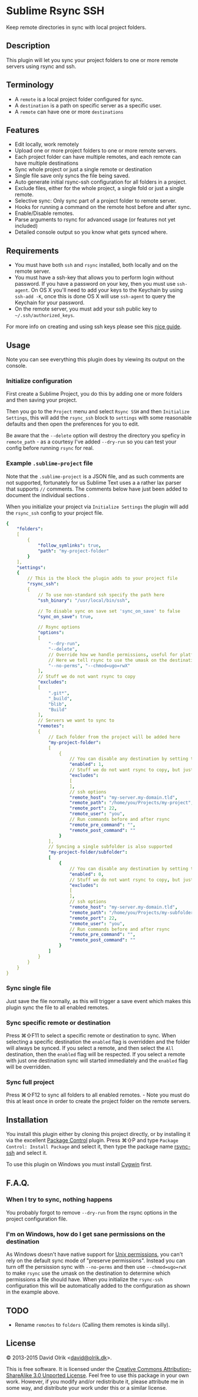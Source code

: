 # Sublime Rsync SSH

Keep remote directories in sync with local project folders.

## Description

This plugin will let you sync your project folders to one or more remote servers using rsync and ssh.

## Terminology

- A `remote` is a local project folder configured for sync.
- A `destination` is a path on specific server as a specific user.
- A `remote` can have one or more `destinations`

## Features

- Edit locally, work remotely
- Upload one or more project folders to one or more remote servers.
- Each project folder can have multiple remotes, and each remote can have multiple destinations
- Sync whole project or just a single remote or destination
- Single file save only syncs the file being saved.
- Auto generate initial rsync-ssh configuration for all folders in a project.
- Exclude files, either for the whole project, a single fold or just a single remote.
- Selective sync: Only sync part of a project folder to remote server.
- Hooks for running a command on the remote host before and after sync.
- Enable/Disable remotes.
- Parse arguments to rsync for advanced usage (or features not yet included)
- Detailed console output so you know what gets synced where.

## Requirements

- You must have both `ssh` and `rsync` installed, both locally and on the remote server.
- You must have a ssh-key that allows you to perform login without password. If you have a password on your key, then you must use `ssh-agent`. On OS X you'll need to add your keys to the Keychain by using `ssh-add -K`, once this is done OS X will use `ssh-agent` to query the Keychain for your password.
- On the remote server, you must add your ssh public key to `~/.ssh/authorized_keys`.

For more info on creating and using ssh keys please see this [nice guide](https://help.github.com/articles/set-up-git#password-caching).

## Usage

Note you can see everything this plugin does by viewing its output on the console.

### Initialize configuration

First create a Sublime Project, you do this by adding one or more folders and then saving your project.

Then you go to the `Project` menu and select `Rsync SSH` and then `Initialize Settings`, this will add the `rsync_ssh` block to `settings` with some reasonable defaults and then open the preferences for you to edit.

Be aware that the `--delete` option will destroy the directory you speficy in `remote_path` - as a courtesy I've added `--dry-run` so you can test your config before running `rsync` for real.

### Example `.sublime-project` file

Note that the `.sublime-project` is a JSON file, and as such comments are not supported, fortunately for us Sublime Text uses a a rather lax parser that supports `//` comments.
The comments below have just been added to document the individual sections .

When you initialize your project via `Initialize Settings` the plugin will add the `rsync_ssh` config to your project file.

```yaml
{
    "folders":
    [
        {
            "follow_symlinks": true,
            "path": "my-project-folder"
        }
    ],
    "settings":
    {
        // This is the block the plugin adds to your project file
        "rsync_ssh":
        {
            // To use non-standard ssh specify the path here
            "ssh_binary": "/usr/local/bin/ssh",

            // To disable sync on save set 'sync_on_save' to false
            "sync_on_save": true,

            // Rsync options
            "options":
            [
                "--dry-run",
                "--delete",
                // Override how we handle permissions, useful for platforms that does not support Unix permissions.
                // Here we tell rsync to use the umask on the destination to set the permissions
                "--no-perms", "--chmod=ugo=rwX"
            ],
            // Stuff we do not want rsync to copy
            "excludes":
            [
                ".git*",
                "_build",
                "blib",
                "Build"
            ],
            // Servers we want to sync to
            "remotes":
            {
                // Each folder from the project will be added here
                "my-project-folder":
                [
                    {
                        // You can disable any destination by setting this value to 0
                        "enabled": 1,
                        // Stuff we do not want rsync to copy, but just for this destination
                        "excludes":
                        [
                        ],
                        // ssh options
                        "remote_host": "my-server.my-domain.tld",
                        "remote_path": "/home/you/Projects/my-project",
                        "remote_port": 22,
                        "remote_user": "you",
                        // Run commands before and after rsync
                        "remote_pre_command": "",
                        "remote_post_command": ""
                    }
                ],
                // Syncing a single subfolder is also supported
                "my-project-folder/subfolder":
                [
                    {
                        // You can disable any destination by setting this value to 0
                        "enabled": 0,
                        // Stuff we do not want rsync to copy, but just for this destination
                        "excludes":
                        [
                        ],
                        // ssh options
                        "remote_host": "my-server.my-domain.tld",
                        "remote_path": "/home/you/Projects/my-subfolder-target",
                        "remote_port": 22,
                        "remote_user": "you",
                        // Run commands before and after rsync
                        "remote_pre_command": "",
                        "remote_post_command": ""
                    }
                ]
            }
        }
    }
}
```

### Sync single file

Just save the file normally, as this will trigger a save event which makes this plugin sync the file to all enabled remotes.

### Sync specific remote or destination

Press ⌘⇧F11 to select a specific remote or destination to sync. When selecting a specific destination the `enabled` flag is overridden and the folder will always be synced.
If you select a remote, and then select the `All` destination, then the `enabled` flag will be respected.
If you select a remote with just one destination sync will started immediately and the `enabled` flag will be overridden.

### Sync full project

Press ⌘⇧F12 to sync all folders to all enabled remotes. - Note you must do this at least once in order to create the project folder on the remote servers.

## Installation

You install this plugin either by cloning this project directly, or by installing it via the excellent [Package Control](http://packagecontrol.io) plugin. Press ⌘⇧P and type `Package Control: Install Package` and select it, then type the package name [rsync-ssh](https://packagecontrol.io/packages/Rsync%20SSH) and select it.

To use this plugin on Windows you must install [Cygwin](https://www.cygwin.com) first.

## F.A.Q.

### When I try to sync, nothing happens

You probably forgot to remove `--dry-run` from the rsync options in the project configuration file.

### I'm on Windows, how do I get sane permissions on the destination

As Windows doesn't have native support for [Unix permissions](https://en.wikipedia.org/wiki/File_system_permissions#Traditional_Unix_permissions), you can't rely on the default sync mode of "preserve permissions".
Instead you can turn off the persission sync with `--no-perms` and then use `--chmod=ugo=rwX` to make `rsync` use the umask on the destination to determine which permissions a file should have.
When you initialize the `rsync-ssh` configuration this will be automatically added to the configuration as shown in the example above.

## TODO

- Rename `remotes` to `folders` (Calling them remotes is kinda silly).

## License

&copy; 2013-2015 David Olrik <[david@olrik.dk](mailto:david@olrik.dk)>.

This is free software. It is licensed under the [Creative Commons Attribution-ShareAlike 3.0 Unported License](http://creativecommons.org/licenses/by-sa/3.0/). Feel free to use this package in your own work. However, if you modify and/or redistribute it, please attribute me in some way, and distribute your work under this or a similar license.

